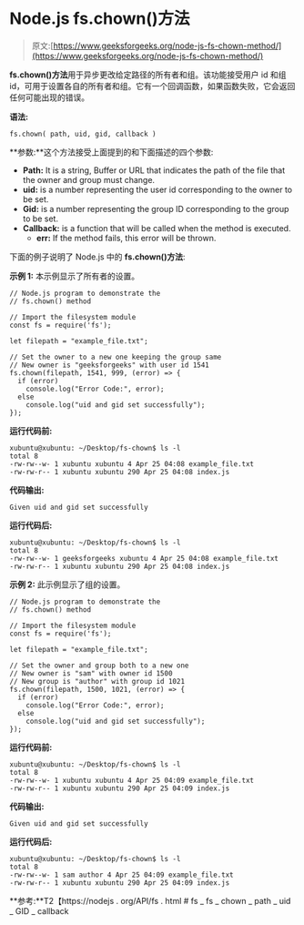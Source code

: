 # Node.js fs.chown()方法

> 原文:[https://www.geeksforgeeks.org/node-js-fs-chown-method/](https://www.geeksforgeeks.org/node-js-fs-chown-method/)

**fs.chown()方法**用于异步更改给定路径的所有者和组。该功能接受用户 id 和组 id，可用于设置各自的所有者和组。它有一个回调函数，如果函数失败，它会返回任何可能出现的错误。

**语法:**

```
fs.chown( path, uid, gid, callback )
```

**参数:**这个方法接受上面提到的和下面描述的四个参数:

*   **Path:** It is a string, Buffer or URL that indicates the path of the file that the owner and group must change.
*   **uid:** is a number representing the user id corresponding to the owner to be set.
*   **Gid:** is a number representing the group ID corresponding to the group to be set.
*   **Callback:** is a function that will be called when the method is executed.
    *   **err:** If the method fails, this error will be thrown.

下面的例子说明了 Node.js 中的 **fs.chown()方法**:

**示例 1:** 本示例显示了所有者的设置。

```
// Node.js program to demonstrate the
// fs.chown() method

// Import the filesystem module
const fs = require('fs');

let filepath = "example_file.txt";

// Set the owner to a new one keeping the group same
// New owner is "geeksforgeeks" with user id 1541
fs.chown(filepath, 1541, 999, (error) => {
  if (error)
    console.log("Error Code:", error);
  else
    console.log("uid and gid set successfully");
});
```

**运行代码前:**

```
xubuntu@xubuntu: ~/Desktop/fs-chown$ ls -l
total 8
-rw-rw--w- 1 xubuntu xubuntu 4 Apr 25 04:08 example_file.txt
-rw-rw-r-- 1 xubuntu xubuntu 290 Apr 25 04:08 index.js

```

**代码输出:**

```
Given uid and gid set successfully

```

**运行代码后:**

```
xubuntu@xubuntu: ~/Desktop/fs-chown$ ls -l
total 8
-rw-rw--w- 1 geeksforgeeks xubuntu 4 Apr 25 04:08 example_file.txt
-rw-rw-r-- 1 xubuntu xubuntu 290 Apr 25 04:08 index.js

```

**示例 2:** 此示例显示了组的设置。

```
// Node.js program to demonstrate the
// fs.chown() method

// Import the filesystem module
const fs = require('fs');

let filepath = "example_file.txt";

// Set the owner and group both to a new one
// New owner is "sam" with owner id 1500
// New group is "author" with group id 1021
fs.chown(filepath, 1500, 1021, (error) => {
  if (error)
    console.log("Error Code:", error);
  else
    console.log("uid and gid set successfully");
});
```

**运行代码前:**

```
xubuntu@xubuntu: ~/Desktop/fs-chown$ ls -l
total 8
-rw-rw--w- 1 xubuntu xubuntu 4 Apr 25 04:09 example_file.txt
-rw-rw-r-- 1 xubuntu xubuntu 290 Apr 25 04:09 index.js

```

**代码输出:**

```
Given uid and gid set successfully

```

**运行代码后:**

```
xubuntu@xubuntu: ~/Desktop/fs-chown$ ls -l
total 8
-rw-rw--w- 1 sam author 4 Apr 25 04:09 example_file.txt
-rw-rw-r-- 1 xubuntu xubuntu 290 Apr 25 04:09 index.js

```

**参考:**T2【https://nodejs . org/API/fs . html # fs _ fs _ chown _ path _ uid _ GID _ callback